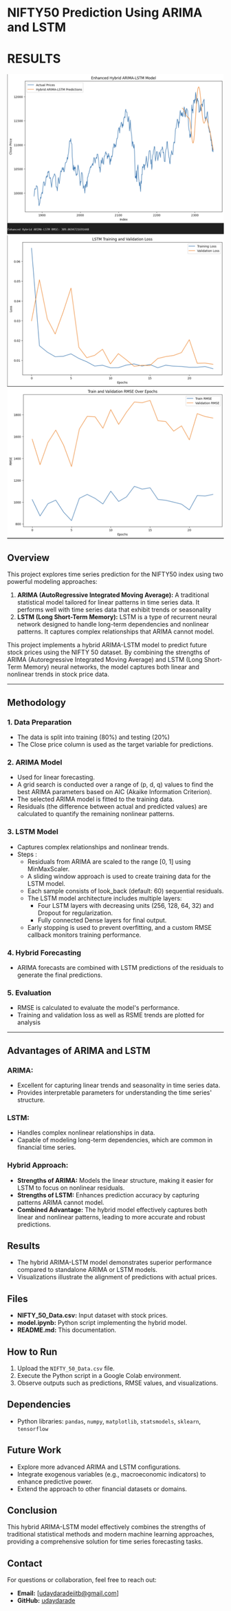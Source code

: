 
# **NIFTY50 Prediction Using ARIMA and LSTM**


# **RESULTS**
![image_alt](./ARIMA_LSTM_MODEL_predictions.png)
![image_alt](./LSTM%20Training%20and%20validation%20loss.png)
![image_alt](./Train%20and%20Validation%20RMSE%20Over%20Epochs.png)

## **Overview**
This project explores time series prediction for the NIFTY50 index using two powerful modeling approaches:

1. **ARIMA (AutoRegressive Integrated Moving Average):** A traditional statistical model tailored for linear patterns in time series data. It performs well with time series data that exhibit trends or seasonality
2. **LSTM (Long Short-Term Memory):** LSTM is a type of recurrent neural network designed to handle long-term dependencies and nonlinear patterns. It captures complex relationships that ARIMA cannot model.

This project implements a hybrid ARIMA-LSTM model to predict future stock prices using the NIFTY 50 dataset. By combining the strengths of ARIMA (Autoregressive Integrated Moving Average) and LSTM (Long Short-Term Memory) neural networks, the model captures both linear and nonlinear trends in stock price data.

---

## **Methodology**

### 1. **Data Preparation**
- The data is split into training (80%) and testing (20%)
- The Close price column is used as the target variable for predictions.


### 2. **ARIMA Model**
- Used for linear forecasting.
- A grid search is conducted over a range of (p, d, q) values to find the best ARIMA parameters based on AIC (Akaike Information Criterion).
- The selected ARIMA model is fitted to the training data.
- Residuals (the difference between actual and predicted values) are calculated to quantify the remaining nonlinear patterns.


### 3. **LSTM Model**
- Captures complex relationships and nonlinear trends.
- Steps :
  - Residuals from ARIMA are scaled to the range [0, 1] using MinMaxScaler.
  - A sliding window approach is used to create training data for the LSTM model.
  - Each sample consists of look_back (default: 60) sequential residuals.
  - The LSTM model architecture includes multiple layers:
      - Four LSTM layers with decreasing units (256, 128, 64, 32) and Dropout for regularization.
      - Fully connected Dense layers for final output.
  - Early stopping is used to prevent overfitting, and a custom RMSE callback monitors training performance.

### 4. **Hybrid Forecasting**
- ARIMA forecasts are combined with LSTM predictions of the residuals to generate the final predictions.

### 5. **Evaluation**
- RMSE is calculated to evaluate the model's performance.
- Training and validation loss as well as RSME trends are plotted for analysis


---
## Advantages of ARIMA and LSTM

### ARIMA:
- Excellent for capturing linear trends and seasonality in time series data.
- Provides interpretable parameters for understanding the time series' structure.

### LSTM:
- Handles complex nonlinear relationships in data.
- Capable of modeling long-term dependencies, which are common in financial time series.

### Hybrid Approach:
- **Strengths of ARIMA:** Models the linear structure, making it easier for LSTM to focus on nonlinear residuals.
- **Strengths of LSTM:** Enhances prediction accuracy by capturing patterns ARIMA cannot model.
- **Combined Advantage:** The hybrid model effectively captures both linear and nonlinear patterns, leading to more accurate and robust predictions.

## Results
- The hybrid ARIMA-LSTM model demonstrates superior performance compared to standalone ARIMA or LSTM models.
- Visualizations illustrate the alignment of predictions with actual prices.

## Files
- **NIFTY_50_Data.csv:** Input dataset with stock prices.
- **model.ipynb:** Python script implementing the hybrid model.
- **README.md:** This documentation.

## How to Run
1. Upload the `NIFTY_50_Data.csv` file.
2. Execute the Python script in a Google Colab environment.
3. Observe outputs such as predictions, RMSE values, and visualizations.

## Dependencies
- Python libraries: `pandas`, `numpy`, `matplotlib`, `statsmodels`, `sklearn`, `tensorflow`

## Future Work
- Explore more advanced ARIMA and LSTM configurations.
- Integrate exogenous variables (e.g., macroeconomic indicators) to enhance predictive power.
- Extend the approach to other financial datasets or domains.

## Conclusion
This hybrid ARIMA-LSTM model effectively combines the strengths of traditional statistical methods and modern machine learning approaches, providing a comprehensive solution for time series forecasting tasks.

## **Contact**
For questions or collaboration, feel free to reach out:
- **Email:** [udaydaradeiitb@gmail.com]
- **GitHub:** [udaydarade](https://github.com/udaydarade)
